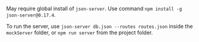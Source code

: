 May require global install of `json-server`. Use command `npm install -g json-server@0.17.4`.

To run the server, use `json-server db.json --routes routes.json` inside the `mockServer` folder, or `npm run server` from the project folder.